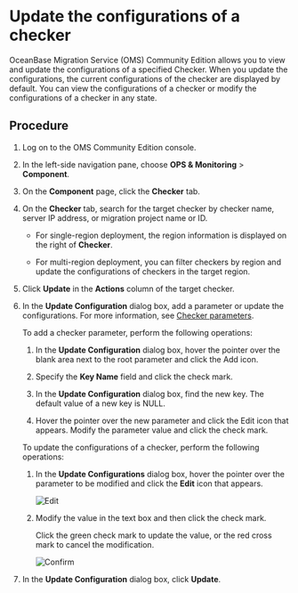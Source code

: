 # Update the configurations of a checker

OceanBase Migration Service (OMS) Community Edition allows you to view and update the configurations of a specified Checker. When you update the configurations, the current configurations of the checker are displayed by default. You can view the configurations of a checker or modify the configurations of a checker in any state.

## Procedure

1. Log on to the OMS Community Edition console.

2. In the left-side navigation pane, choose **OPS & Monitoring** > **Component**.

3. On the **Component** page, click the **Checker** tab.

4. On the **Checker** tab, search for the target checker by checker name, server IP address, or migration project name or ID.

   * For single-region deployment, the region information is displayed on the right of **Checker**.

   * For multi-region deployment, you can filter checkers by region and update the configurations of checkers in the target region.

5. Click **Update** in the **Actions** column of the target checker.

6. In the **Update Configuration** dialog box, add a parameter or update the configurations. For more information, see [Checker parameters](../../../1100.o-m-guide/900.checker-parameters.md).

   To add a checker parameter, perform the following operations:

   1. In the **Update Configuration** dialog box, hover the pointer over the blank area next to the root parameter and click the Add icon.

   2. Specify the **Key Name** field and click the check mark.

   3. In the **Update Configuration** dialog box, find the new key. The default value of a new key is NULL.

   4. Hover the pointer over the new parameter and click the Edit icon that appears. Modify the parameter value and click the check mark.

   To update the configurations of a checker, perform the following operations:

   1. In the **Update Configurations** dialog box, hover the pointer over the parameter to be modified and click the **Edit** icon that appears.

      ![Edit](https://help-static-aliyun-doc.aliyuncs.com/assets/img/en-US/6088218461/p313465.png)

   2. Modify the value in the text box and then click the check mark.

      Click the green check mark to update the value, or the red cross mark to cancel the modification.

      ![Confirm](https://help-static-aliyun-doc.aliyuncs.com/assets/img/en-US/6088218461/p313471.png)

7. In the **Update Configuration** dialog box, click **Update**.
